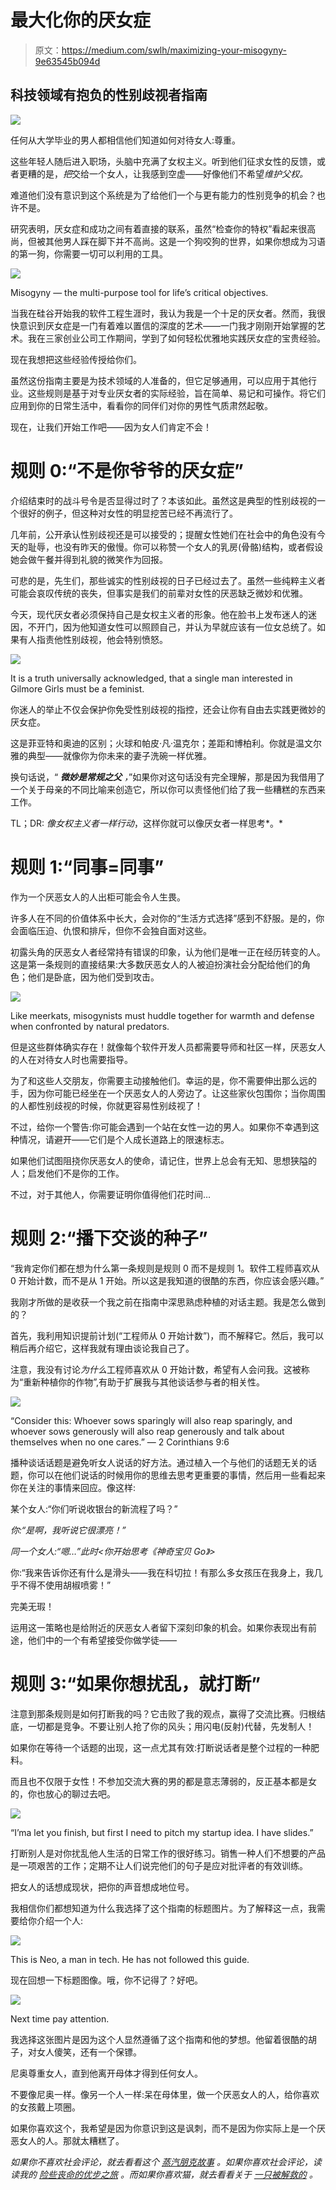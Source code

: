 # 最大化你的厌女症

> 原文：<https://medium.com/swlh/maximizing-your-misogyny-9e63545b094d>

## 科技领域有抱负的性别歧视者指南

![](img/161cd385d07687c2ddbdc5b4a0aad567.png)

任何从大学毕业的男人都相信他们知道如何对待女人:尊重。

这些年轻人随后进入职场，头脑中充满了女权主义。听到他们征求女性的反馈，或者更糟的是，*把*交给一个女人，让我感到空虚——好像他们不希望*维护父权。*

难道他们没有意识到这个系统是为了给他们一个与更有能力的性别竞争的机会？也许不是。

研究表明，厌女症和成功之间有着直接的联系，虽然“检查你的特权”看起来很高尚，但被其他男人踩在脚下并不高尚。这是一个狗咬狗的世界，如果你想成为习语的第一狗，你需要一切可以利用的工具。

![](img/6b93cee723297c196a2c8284165660f3.png)

Misogyny — the multi-purpose tool for life’s critical objectives.

当我在硅谷开始我的软件工程生涯时，我认为我是一个十足的厌女者。然而，我很快意识到厌女症是一门有着难以置信的深度的艺术——一门我才刚刚开始掌握的艺术。我在三家创业公司工作期间，学到了如何轻松优雅地实践厌女症的宝贵经验。

现在我想把这些经验传授给你们。

虽然这份指南主要是为技术领域的人准备的，但它足够通用，可以应用于其他行业。这些规则是基于对专业厌女者的实际经验，旨在简单、易记和可操作。将它们应用到你的日常生活中，看看你的同伴们对你的男性气质肃然起敬。

现在，让我们开始工作吧——因为女人们肯定不会！

# 规则 0:“不是你爷爷的厌女症”

介绍结束时的战斗号令是否显得过时了？本该如此。虽然这是典型的性别歧视的一个很好的例子，但这种对女性的明显挖苦已经不再流行了。

几年前，公开承认性别歧视还是可以接受的；提醒女性她们在社会中的角色没有今天的耻辱，也没有昨天的傲慢。你可以称赞一个女人的乳房(骨骼)结构，或者假设她会做午餐并得到礼貌的微笑作为回报。

可悲的是，先生们，那些诚实的性别歧视的日子已经过去了。虽然一些纯粹主义者可能会哀叹传统的丧失，但事实是我们的前辈对女性的厌恶缺乏微妙和优雅。

今天，现代厌女者必须保持自己是女权主义者的形象。他在脸书上发布迷人的迷因，不开门，因为他知道女性可以照顾自己，并认为早就应该有一位女总统了。如果有人指责他性别歧视，他会特别愤怒。

![](img/f34a5fe3358db8e196ac1614be15b20d.png)

It is a truth universally acknowledged, that a single man interested in Gilmore Girls must be a feminist.

你迷人的举止不仅会保护你免受性别歧视的指控，还会让你有自由去实践更微妙的厌女症。

这是菲亚特和奥迪的区别；火球和帕皮·凡·温克尔；差距和博柏利。你就是温文尔雅的典型——就像你为你未来的妻子洗碗一样优雅。

换句话说，“ ***微妙是常规之父*** *，*”如果你对这句话没有完全理解，那是因为我借用了一个关于母亲的不同比喻来创造它，所以你可以责怪他们给了我一些糟糕的东西来工作。

TL；DR: *像女权主义者一样行动*，这样你就可以像厌女者一样思考*。*

# 规则 1:“同事=同事”

作为一个厌恶女人的人出柜可能会令人生畏。

许多人在不同的价值体系中长大，会对你的“生活方式选择”感到不舒服。是的，你会面临压迫、仇恨和排斥，但你不会独自面对这些。

初露头角的厌恶女人者经常持有错误的印象，认为他们是唯一正在经历转变的人。这是第一条规则的直接结果:大多数厌恶女人的人被迫扮演社会分配给他们的角色；他们是卧底，因为他们受到攻击。

![](img/ebcdde9554d07d25a79dcfb87abc3353.png)

Like meerkats, misogynists must huddle together for warmth and defense when confronted by natural predators.

但是这些群体确实存在！就像每个软件开发人员都需要导师和社区一样，厌恶女人的人在对待女人时也需要指导。

为了和这些人交朋友，你需要主动接触他们。幸运的是，你不需要伸出那么远的手，因为你可能已经坐在一个厌恶女人的人旁边了。让这些家伙包围你；当你周围的人都性别歧视的时候，你就更容易性别歧视了！

不过，给你一个警告:你可能会遇到一个站在女性一边的男人。如果你不幸遇到这种情况，请避开——它们是个人成长道路上的限速标志。

如果他们试图阻挠你厌恶女人的使命，请记住，世界上总会有无知、思想狭隘的人；启发他们不是你的工作。

不过，对于其他人，你需要证明你值得他们花时间…

# 规则 2:“播下交谈的种子”

“我肯定你们都在想为什么第一条规则是规则 0 而不是规则 1。软件工程师喜欢从 0 开始计数，而不是从 1 开始。所以这是我知道的很酷的东西，你应该会感兴趣。”

我刚才所做的是收获一个我之前在指南中深思熟虑种植的对话主题。我是怎么做到的？

首先，我利用知识提前计划(“工程师从 0 开始计数”)，而不解释它。然后，我可以稍后再介绍它，这样我就有理由谈论我自己了。

注意，我没有讨论*为什么*工程师喜欢从 0 开始计数，希望有人会问我。这被称为“重新种植你的作物”,有助于扩展我与其他谈话参与者的相关性。

![](img/13cea7655efca2cf420a50a999572d66.png)

“Consider this: Whoever sows sparingly will also reap sparingly, and whoever sows generously will also reap generously and talk about themselves when no one cares.” — 2 Corinthians 9:6

播种谈话话题是避免听女人说话的好方法。通过植入一个与他们的话题无关的话题，你可以在他们说话的时候用你的思维去思考更重要的事情，然后用一些看起来你在关注的事情来回应。像这样:

某个女人:“你们听说收银台的新流程了吗？”

*你:“是啊，我听说它很漂亮！”*

*同一个女人:“嗯…”此时<你开始思考《神奇宝贝 Go》>*

你:“我来告诉你还有什么是滑头——我在科切拉！有那么多女孩压在我身上，我几乎不得不使用胡椒喷雾！”

完美无瑕！

运用这一策略也是给附近的厌恶女人者留下深刻印象的机会。如果你表现出有前途，他们中的一个有希望接受你做学徒——

# 规则 3:“如果你想扰乱，就打断”

注意到那条规则是如何打断我的吗？它击败了我的观点，赢得了交流比赛。归根结底，一切都是竞争。不要让别人抢了你的风头；用闪电(反射)代替，先发制人！

如果你在等待一个话题的出现，这一点尤其有效:打断说话者是整个过程的一种肥料。

而且也不仅限于女性！不参加交流大赛的男的都是意志薄弱的，反正基本都是女的，你也放心的聊过去吧。

![](img/483058b4b35cf6b2731e6261c3316cb2.png)

“I’ma let you finish, but first I need to pitch my startup idea. I have slides.”

打断别人是对你扰乱他人生活的日常工作的很好练习。销售一种人们不想要的产品是一项艰苦的工作；定期不让人们说完他们的句子是应对批评者的有效训练。

把女人的话想成现状，把你的声音想成地位号。

我相信你们都想知道为什么我选择了这个指南的标题图片。为了解释这一点，我需要给你介绍一个人:

![](img/aef29d215a99d7333f4e172a1ef2846b.png)

This is Neo, a man in tech. He has not followed this guide.

现在回想一下标题图像。哦，你不记得了？好吧。

![](img/d2fbed53512889852a95886d1e717b29.png)

Next time pay attention.

我选择这张图片是因为这个人显然遵循了这个指南和他的梦想。他留着很酷的胡子，对女人傻笑，还有一个保镖。

尼奥尊重女人，直到他离开母体才得到任何女人。

不要像尼奥一样。像另一个人一样:呆在母体里，做一个厌恶女人的人，给你喜欢的女孩戴上项圈。

如果你喜欢这个，我希望是因为你意识到这是讽刺，而不是因为你实际上是一个厌恶女人的人。那就太糟糕了。

*如果你不喜欢社会评论，就去看看这个* [*蒸汽朋克故事*](/the-weekly-knob/the-fantastic-mind-of-montgomery-blique-45cad1406253#.nyuc87hhj) *。如果你喜欢社会评论，读读我的* [*险些丧命的优步之旅*](https://thecreative.cafe/quite-possibly-the-most-frightening-uber-ride-i-have-never-taken-f7f2fb5653ea#.knqp98ogo) *。而如果你喜欢猫，就去看看关于* [*一只被解救的*](https://thecreative.cafe/the-curious-incident-of-the-cat-in-the-daytime-a3e4fa81cec4#.t2ka0m2fj) *。*